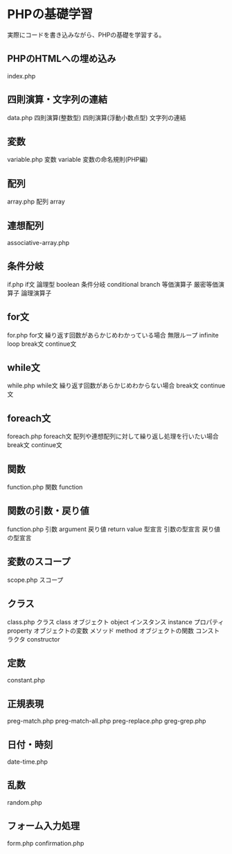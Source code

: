 # PHPの基礎学習
実際にコードを書き込みながら、PHPの基礎を学習する。

## PHPのHTMLへの埋め込み
index.php

## 四則演算・文字列の連結
data.php
四則演算(整数型)
四則演算(浮動小数点型)
文字列の連結

## 変数
variable.php
変数 variable
変数の命名規則(PHP編)

## 配列
array.php
配列 array

## 連想配列
associative-array.php

## 条件分岐
if.php
if文
論理型 boolean
条件分岐 conditional branch
等価演算子
厳密等価演算子
論理演算子

## for文
for.php
for文
  繰り返す回数があらかじめわかっている場合
無限ループ infinite loop
break文
continue文

## while文
while.php
while文
  繰り返す回数があらかじめわからない場合
break文
continue文

## foreach文
foreach.php
foreach文
  配列や連想配列に対して繰り返し処理を行いたい場合
break文
continue文

## 関数
function.php
関数 function

## 関数の引数・戻り値
function.php
引数 argument
戻り値 return value
型宣言
  引数の型宣言
  戻り値の型宣言

## 変数のスコープ
scope.php
スコープ

## クラス
class.php
クラス class
オブジェクト object
インスタンス instance
プロパティ property
  オブジェクトの変数
メソッド method
  オブジェクトの関数
コンストラクタ constructor

## 定数
constant.php

## 正規表現
preg-match.php
preg-match-all.php
preg-replace.php
greg-grep.php

## 日付・時刻
date-time.php

## 乱数
random.php

## フォーム入力処理
form.php
confirmation.php